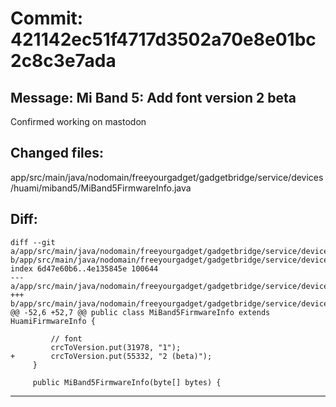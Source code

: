 # Commit: 421142ec51f4717d3502a70e8e01bc2c8c3e7ada
## Message: Mi Band 5: Add font version 2 beta

Confirmed working on mastodon
## Changed files:
app/src/main/java/nodomain/freeyourgadget/gadgetbridge/service/devices/huami/miband5/MiBand5FirmwareInfo.java

## Diff:
```
diff --git a/app/src/main/java/nodomain/freeyourgadget/gadgetbridge/service/devices/huami/miband5/MiBand5FirmwareInfo.java b/app/src/main/java/nodomain/freeyourgadget/gadgetbridge/service/devices/huami/miband5/MiBand5FirmwareInfo.java
index 6d47e60b6..4e135845e 100644
--- a/app/src/main/java/nodomain/freeyourgadget/gadgetbridge/service/devices/huami/miband5/MiBand5FirmwareInfo.java
+++ b/app/src/main/java/nodomain/freeyourgadget/gadgetbridge/service/devices/huami/miband5/MiBand5FirmwareInfo.java
@@ -52,6 +52,7 @@ public class MiBand5FirmwareInfo extends HuamiFirmwareInfo {
 
         // font
         crcToVersion.put(31978, "1");
+        crcToVersion.put(55332, "2 (beta)");
     }
 
     public MiBand5FirmwareInfo(byte[] bytes) {
```
-----------------------------------
